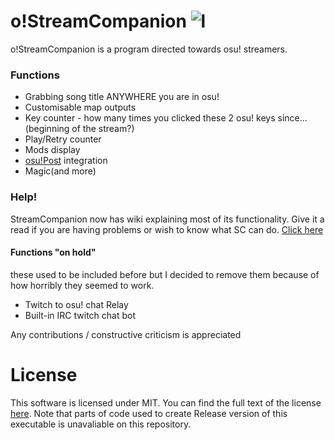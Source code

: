 # o!StreamCompanion ![l](https://i.imgur.com/bXum3mS.png)
 
o!StreamCompanion is a program directed towards osu! streamers.

### Functions 
  - Grabbing song title ANYWHERE you are in osu!  
  - Customisable map outputs
  - Key counter - how many times you clicked these 2 osu! keys since...(beginning of the stream?)
  - Play/Retry counter
  - Mods display
  - [osu!Post][osuPost] integration
  - Magic(and more)

### Help!
StreamCompanion now has wiki explaining most of its functionality. Give it a read if you are having problems or wish to know what SC can do. [Click here][wiki]


#### Functions "on hold"
these used to be included before but I decided to remove them because of how horribly they seemed to work.
  - Twitch to osu! chat Relay
  - Built-in IRC twitch chat bot

Any contributions / constructive criticism is appreciated 
# License
This software is licensed under MIT. You can find the full text of the license [here][license].
Note that parts of code used to create Release version of this executable is unavaliable on this repository.

   [license]: <https://github.com/Piotrekol/StreamCompanion/blob/master/LICENSE>
   [osuPost]: <https://osu.ppy.sh/forum/t/164486>
   [wiki]: <https://github.com/Piotrekol/StreamCompanion/wiki>
  
